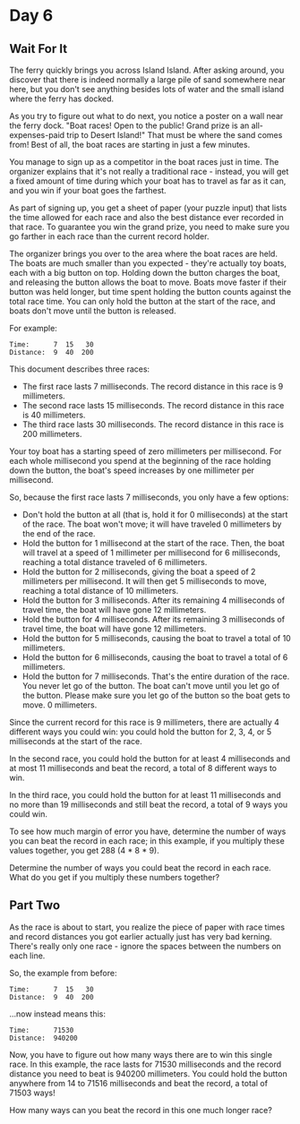 # Day 6

## Wait For It 

The ferry quickly brings you across Island Island. After asking around, you discover that there is indeed normally a 
large pile of sand somewhere near here, but you don't see anything besides lots of water and the small island where the 
ferry has docked.

As you try to figure out what to do next, you notice a poster on a wall near the ferry dock. "Boat races! Open to the 
public! Grand prize is an all-expenses-paid trip to Desert Island!" That must be where the sand comes from! Best of all,
the boat races are starting in just a few minutes.

You manage to sign up as a competitor in the boat races just in time. The organizer explains that it's not really a 
traditional race - instead, you will get a fixed amount of time during which your boat has to travel as far as it can,
and you win if your boat goes the farthest.

As part of signing up, you get a sheet of paper (your puzzle input) that lists the time allowed for each race and also
the best distance ever recorded in that race. To guarantee you win the grand prize, you need to make sure you go farther
in each race than the current record holder.

The organizer brings you over to the area where the boat races are held. The boats are much smaller than you expected -
they're actually toy boats, each with a big button on top. Holding down the button charges the boat, and releasing the 
button allows the boat to move. Boats move faster if their button was held longer, but time spent holding the button
counts against the total race time. You can only hold the button at the start of the race, and boats don't move until
the button is released.

For example:

```
Time:      7  15   30
Distance:  9  40  200
```

This document describes three races:

- The first race lasts 7 milliseconds. The record distance in this race is 9 millimeters.
- The second race lasts 15 milliseconds. The record distance in this race is 40 millimeters.
- The third race lasts 30 milliseconds. The record distance in this race is 200 millimeters.

Your toy boat has a starting speed of zero millimeters per millisecond. For each whole millisecond you spend at the 
beginning of the race holding down the button, the boat's speed increases by one millimeter per millisecond.

So, because the first race lasts 7 milliseconds, you only have a few options:

- Don't hold the button at all (that is, hold it for 0 milliseconds) at the start of the race. The boat won't move; it 
will have traveled 0 millimeters by the end of the race.
- Hold the button for 1 millisecond at the start of the race. Then, the boat will travel at a speed of 1 millimeter per 
millisecond for 6 milliseconds, reaching a total distance traveled of 6 millimeters.
- Hold the button for 2 milliseconds, giving the boat a speed of 2 millimeters per millisecond. It will then get 5 
milliseconds to move, reaching a total distance of 10 millimeters.
- Hold the button for 3 milliseconds. After its remaining 4 milliseconds of travel time, the boat will have gone 12 
millimeters.
- Hold the button for 4 milliseconds. After its remaining 3 milliseconds of travel time, the boat will have gone 12 
millimeters.
- Hold the button for 5 milliseconds, causing the boat to travel a total of 10 millimeters.
- Hold the button for 6 milliseconds, causing the boat to travel a total of 6 millimeters.
- Hold the button for 7 milliseconds. That's the entire duration of the race. You never let go of the button. The boat 
can't move until you let go of the button. Please make sure you let go of the button so the boat gets to move. 0 
millimeters.

Since the current record for this race is 9 millimeters, there are actually 4 different ways you could win: you could 
hold the button for 2, 3, 4, or 5 milliseconds at the start of the race.

In the second race, you could hold the button for at least 4 milliseconds and at most 11 milliseconds and beat the 
record, a total of 8 different ways to win.

In the third race, you could hold the button for at least 11 milliseconds and no more than 19 milliseconds and still 
beat the record, a total of 9 ways you could win.

To see how much margin of error you have, determine the number of ways you can beat the record in each race; in this 
example, if you multiply these values together, you get 288 (4 * 8 * 9).

Determine the number of ways you could beat the record in each race. What do you get if you multiply these numbers 
together?

## Part Two

As the race is about to start, you realize the piece of paper with race times and record distances you got earlier 
actually just has very bad kerning. There's really only one race - ignore the spaces between the numbers on each line.

So, the example from before:

```
Time:      7  15   30
Distance:  9  40  200
```

...now instead means this:

```
Time:      71530
Distance:  940200
```

Now, you have to figure out how many ways there are to win this single race. In this example, the race lasts for 71530 
milliseconds and the record distance you need to beat is 940200 millimeters. You could hold the button anywhere from 14 
to 71516 milliseconds and beat the record, a total of 71503 ways!

How many ways can you beat the record in this one much longer race?